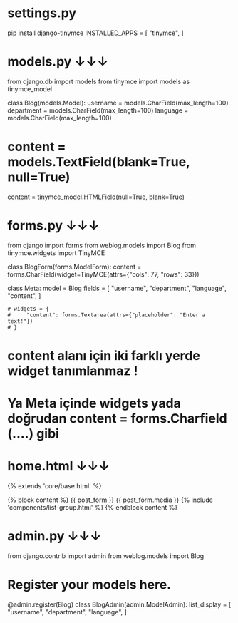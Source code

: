 # settings.py
pip install django-tinymce
INSTALLED_APPS = [
    "tinymce",
]

# models.py ↓↓↓
from django.db import models
from tinymce import models as tinymce_model


class Blog(models.Model):
  username = models.CharField(max_length=100)
  department = models.CharField(max_length=100)
  language = models.CharField(max_length=100)
  # content = models.TextField(blank=True, null=True)
  content = tinymce_model.HTMLField(null=True, blank=True)


# forms.py ↓↓↓

from django import forms
from weblog.models import Blog
from tinymce.widgets import TinyMCE


class BlogForm(forms.ModelForm):
  content = forms.CharField(widget=TinyMCE(attrs={"cols": 77, "rows": 33}))

  class Meta:
    model = Blog
    fields = [
        "username",
        "department",
        "language",
        "content",
    ]

    # widgets = {
    #     "content": forms.Textarea(attrs={"placeholder": "Enter a text!"})
    # }


# content alanı için iki farklı yerde widget tanımlanmaz !
# Ya Meta içinde widgets yada doğrudan content = forms.Charfield (....) gibi


# home.html ↓↓↓

{% extends 'core/base.html' %}

{% block content %}
{{ post_form }}
{{ post_form.media }}
{% include 'components/list-group.html' %}
{% endblock content %}

# admin.py ↓↓↓

from django.contrib import admin
from weblog.models import Blog

# Register your models here.


@admin.register(Blog)
class BlogAdmin(admin.ModelAdmin):
  list_display = [
      "username",
      "department",
      "language",
  ]


